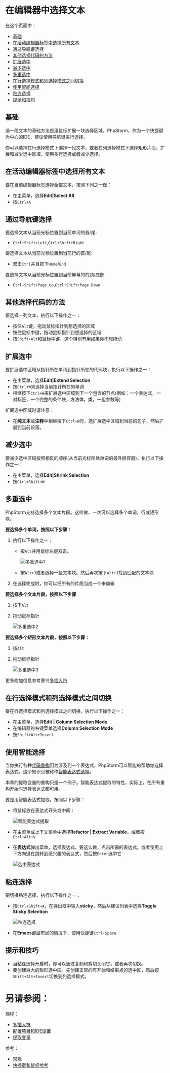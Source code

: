 # 在编辑器中选择文本

在这个页面中：

* [基础](#基础)
* [在活动编辑器标签中选择所有文本](#在活动编辑器标签中选择所有文本)
* [通过导航键选择](#通过导航键选择)
* [其他选择代码的方法](#其他选择代码的方法)
* [扩展选中](#扩展选中)
* [减少选中](#减少选中)
* [多重选中](#多重选中)
* [在行选择模式和列选择模式之间切换](#在行选择模式和列选择模式之间切换)
* [使用智能选择](#使用智能选择)
* [粘连选择](#粘连选择)
* [提示和技巧](#提示和技巧)


## <span id='基础'>基础</span>

选一段文本的基础方法是用鼠标扩展一块选择区域。PhpStorm，作为一个快捷键为中心的IDE，建议使用导航键进行选择。

你可以选择在行选择模式下选择一段文本，或者在列选择模式下选择矩形片段，扩展和减少选中区域，使用多行选择或者减少选择。


## <span id='在活动编辑器标签中选择所有文本'>在活动编辑器标签中选择所有文本</span>

要在当前编辑器标签选择全部文本，按照下列之一做：

* 在主菜单，选择**Edit|Select All**
* 按`Ctrl+A`


## <span id='通过导航键选择'>通过导航键选择</span>

要选择文本从当前光标位置到当前单词的首/尾:

* `Ctrl+Shift+Left`,`Ctrl+Shift+Right`

要选择文本从当前光标位置到当前行的首/尾:

* 双击`Ctrl`并且按下`Home`/`End`

要选择文本从当前光标位置到当前屏幕的的顶/底部:

* `Ctrl+Shift+Page Up`,`Ctrl+Shift+Page Down`


## <span id='其他选择代码的方法'>其他选择代码的方法</span>

要选择一列文本，执行以下操作之一：

* 按住`Alt`键，拖动鼠标指针到想选择的区域
* 按住鼠标中键，拖动鼠标指针到想选择的区域
* 按`Shift+Alt`和鼠标中键，这个特别有用如果你不想拖动


## <span id='扩展选中'>扩展选中</span>

要扩展选中区域从指针所在单词到指针所在的代码块，执行以下操作之一：

* 在主菜单，选择**Edit|Extend Selection**
* 按`Ctrl+W`来选择当前指针所在的单词
* 相继按下`Ctrl+W`来扩展选中区域到下一个包含的节点(例如：一个表达式，一对标签，一个完整的条件块，方法体，类，一组参数等)

扩展选中区域时请注意：

* 在**纯文本**或**注释**中相继按下`Ctrl+W`时，选扩展选中区域到当前的句子，然后扩展到当前段落。


## <span id='减少选中'>减少选中</span>

要减少选中区域按照相反的顺序(从当前光标所处单词的最外层容器)，执行以下操作之一：

* 在主菜单，选择**Edit|Shrink Selection**
* 按`Ctrl+Shift+W`


## <span id='多重选中'>多重选中</span>

PhpStorm支持选择多个文本片段。这样做，一次可以选择多个单词，行或矩形块。

**要选择多个单词，按照以下步骤：**

1. 执行以下操作之一：
    
    * 按`Alt`并用鼠标左键双击。
    
        ![多重选中1](http://image.jellychen.cn/uploads/2016/10/multiselection1.png)
    
    * 按`Alt+J`或者选择一些文本块。然后再次按下`Alt+J`找到匹配的文本块

2. 在选择完成时，你可以把所有的片段当成一个来编辑

**要选择多个文本片段，按照以下步骤**

1. 按下`Alt`
2. 拖动鼠标指针

    ![多重选中2](http://image.jellychen.cn/uploads/2016/10/multiselection2.png)

**要选择多个矩形文本片段，按照以下步骤：**

1. 按`Alt`
2. 拖动鼠标指针

    ![多重选中3](http://image.jellychen.cn/uploads/2016/10/multiselection3.png)

更多附加信息参考章节[多插入符](/如何使用/常规指南/PhpStorm编辑器/基础编辑规程/多插入符.md)


## <span id='在行选择模式和列选择模式之间切换'>在行选择模式和列选择模式之间切换</span>

要在行选择模式和列选择模式之间切换，执行以下操作之一：

* 在主菜单，选择**Edit | Column Selection Mode**
* 在编辑器的右键菜单选择**Column Selection Mode**
* 按`Shift+Alt+Insert`


## <span id='使用智能选择'>使用智能选择</span>

当你执行各种[代码重构](/如何使用/常规指南/重构代码/README.md)因为涉及到一个表达式，PhpStorm可以智能的帮助你选择表达式，这个知识点被称作[智能表达式选择](#使用智能选择)。

本章的提取变量的重构只是一个例子。智能表达式提取的特性，实际上，在所有重构开始时选择表达式都可用。

要是用智能表达式提取，按照以下步骤：

* 将鼠标放在表达式开头或中间：
    
    ![智能表达式提取](http://image.jellychen.cn/uploads/2016/10/ws_php_storm_introduceVariableJSSmartSelectExpressionStart.png)
    
* 在主菜单或上下文菜单中选择**Refactor | Extract Variable**。或者按`Ctrl+Alt+V`
* 在**表达式**弹出菜单，选择表达式。要这么做，点击所需的表达式。或者使用上下方向键在跳转到感兴趣的表达式，然后按`Enter`选中它
    
    ![选中表达式](http://image.jellychen.cn/uploads/2016/10/ws_php_storm_introduceVariableJSSmartSelectExpression.png)


## <span id='粘连选择'>粘连选择</span>

要切换粘连选择，执行以下操作之一：

* 按`Ctrl+Shift+A`，在弹出框中输入**sticky**，然后从建议列表中选择**Toggle Sticky Selection**

    ![粘连选择](http://image.jellychen.cn/uploads/2016/10/sticky_selection.png)

* 在**Emacs**键盘布局的情况下，使用快捷键`Ctrl+Space`


## <span id='提示和技巧'>提示和技巧</span>

* 当粘连选择开启时，你可以通过复制和剪切关闭它，或者再次切换。
* 要创建巨大的矩形选中区。先创建正常的有开始和结束点的选中区，然后按`Shift+Alt+Insert`切换到列选择模式。



# 另请参阅：

规程：

* [多插入符](/如何使用/常规指南/PhpStorm编辑器/基础编辑规程/多插入符.md)
* [配置项目和IDE设置](/如何使用/常规指南/配置项目和IDE设置/README.md)
* [提取变量](/如何使用/常规指南/重构代码/提取变量.md)

参考：

* [常规](/参考/设置参数对话框/编辑器/常规/README.md)
* [快捷键和鼠标参考](/参考/快捷键和鼠标参考/README.md)